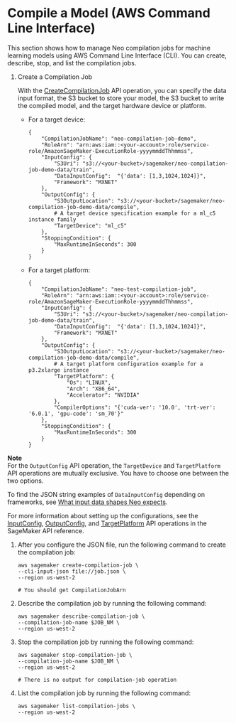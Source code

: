 # Compile a Model \(AWS Command Line Interface\)<a name="neo-job-compilation-cli"></a>

This section shows how to manage Neo compilation jobs for machine learning models using AWS Command Line Interface \(CLI\)\. You can create, describe, stop, and list the compilation jobs\. 

1. Create a Compilation Job

   With the [CreateCompilationJob](https://docs.aws.amazon.com/sagemaker/latest/APIReference/API_CreateCompilationJob.html) API operation, you can specify the data input format, the S3 bucket to store your model, the S3 bucket to write the compiled model, and the target hardware device or platform\.
   + For a target device:

     ```
     {
         "CompilationJobName": "neo-compilation-job-demo",
         "RoleArn": "arn:aws:iam::<your-account>:role/service-role/AmazonSageMaker-ExecutionRole-yyyymmddThhmmss",
         "InputConfig": {
             "S3Uri": "s3://<your-bucket>/sagemaker/neo-compilation-job-demo-data/train",
             "DataInputConfig":  "{'data': [1,3,1024,1024]}",
             "Framework": "MXNET"
         },
         "OutputConfig": {
             "S3OutputLocation": "s3://<your-bucket>/sagemaker/neo-compilation-job-demo-data/compile",
             # A target device specification example for a ml_c5 instance family
             "TargetDevice": "ml_c5"
         },
         "StoppingCondition": {
             "MaxRuntimeInSeconds": 300
         }
     }
     ```
   + For a target platform:

     ```
     {
         "CompilationJobName": "neo-test-compilation-job",
         "RoleArn": "arn:aws:iam::<your-account>:role/service-role/AmazonSageMaker-ExecutionRole-yyyymmddThhmmss",
         "InputConfig": {
             "S3Uri": "s3://<your-bucket>/sagemaker/neo-compilation-job-demo-data/train",
             "DataInputConfig":  "{'data': [1,3,1024,1024]}",
             "Framework": "MXNET"
         },
         "OutputConfig": {
             "S3OutputLocation": "s3://<your-bucket>/sagemaker/neo-compilation-job-demo-data/compile",
             # A target platform configuration example for a p3.2xlarge instance
             "TargetPlatform": {
                 "Os": "LINUX",
                 "Arch": "X86_64",
                 "Accelerator": "NVIDIA"
             },
             "CompilerOptions": "{'cuda-ver': '10.0', 'trt-ver': '6.0.1', 'gpu-code': 'sm_70'}"
         },
         "StoppingCondition": {
             "MaxRuntimeInSeconds": 300
         }
     }
     ```
**Note**  
For the `OutputConfig` API operation, the `TargetDevice` and `TargetPlatform` API operations are mutually exclusive\. You have to choose one between the two options\.

   To find the JSON string examples of `DataInputConfig` depending on frameworks, see [What input data shapes Neo expects](https://docs.aws.amazon.com/sagemaker/latest/dg/neo-troubleshooting.html#neo-troubleshooting-errors-preventing)\.

   For more information about setting up the configurations, see the [InputConfig](https://docs.aws.amazon.com/sagemaker/latest/APIReference/API_InputConfig.html), [OutputConfig](https://docs.aws.amazon.com/sagemaker/latest/APIReference/API_OutputConfig.html), and [TargetPlatform](https://docs.aws.amazon.com/sagemaker/latest/APIReference/API_TargetPlatform.html) API operations in the SageMaker API reference\.

1. After you configure the JSON file, run the following command to create the compilation job:

   ```
   aws sagemaker create-compilation-job \
   --cli-input-json file://job.json \
   --region us-west-2 
   
   # You should get CompilationJobArn
   ```

1. Describe the compilation job by running the following command:

   ```
   aws sagemaker describe-compilation-job \
   --compilation-job-name $JOB_NM \
   --region us-west-2
   ```

1. Stop the compilation job by running the following command:

   ```
   aws sagemaker stop-compilation-job \
   --compilation-job-name $JOB_NM \
   --region us-west-2
   
   # There is no output for compilation-job operation
   ```

1. List the compilation job by running the following command:

   ```
   aws sagemaker list-compilation-jobs \
   --region us-west-2
   ```